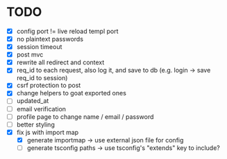# TODO

- [x] config port != live reload templ port
- [x] no plaintext passwords
- [x] session timeout
- [x] post mvc
- [x] rewrite all redirect and context
- [x] req_id to each request, also log it, and save to db (e.g. login -> save req_id to session)
- [x] csrf protection to post
- [x] change helpers to goat exported ones
- [ ] updated_at
- [ ] email verification
- [ ] profile page to change name / email / password
- [ ] better styling
- [x] fix js with import map
  - [x] generate importmap -> use external json file for config
  - [ ] generate tsconfig paths -> use tsconfig's "extends" key to include?
